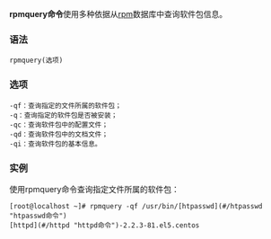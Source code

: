 **rpmquery命令**使用多种依据从[rpm](#/rpm "rpm命令")数据库中查询软件包信息。

### 语法  

```
rpmquery(选项)
```

### 选项  

```
-qf：查询指定的文件所属的软件包；
-q：查询指定的软件包是否被安装；
-qc：查询软件包中的配置文件；
-qd：查询软件包中的文档文件；
-qi：查询软件包的基本信息。
```

### 实例  

使用rpmquery命令查询指定文件所属的软件包：

```
[root@localhost ~]# rpmquery -qf /usr/bin/[htpasswd](#/htpasswd "htpasswd命令")
[httpd](#/httpd "httpd命令")-2.2.3-81.el5.centos
```
